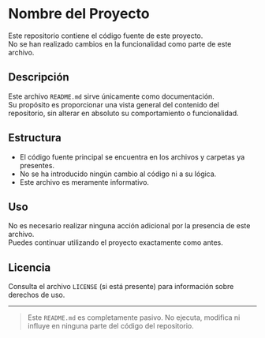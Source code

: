 # Nombre del Proyecto

Este repositorio contiene el código fuente de este proyecto.  
No se han realizado cambios en la funcionalidad como parte de este archivo.

## Descripción

Este archivo `README.md` sirve únicamente como documentación.  
Su propósito es proporcionar una vista general del contenido del repositorio, sin alterar en absoluto su comportamiento o funcionalidad.

## Estructura

- El código fuente principal se encuentra en los archivos y carpetas ya presentes.
- No se ha introducido ningún cambio al código ni a su lógica.
- Este archivo es meramente informativo.

## Uso

No es necesario realizar ninguna acción adicional por la presencia de este archivo.  
Puedes continuar utilizando el proyecto exactamente como antes.

## Licencia

Consulta el archivo `LICENSE` (si está presente) para información sobre derechos de uso.

---

> Este `README.md` es completamente pasivo. No ejecuta, modifica ni influye en ninguna parte del código del repositorio.
